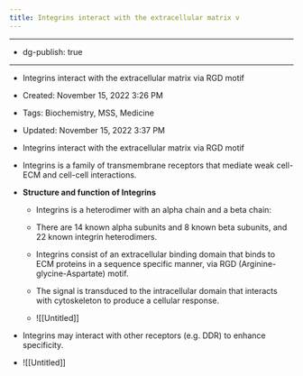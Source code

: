 ```yaml
---
title: Integrins interact with the extracellular matrix v
---
```


- --

- dg-publish: true

- --

- Integrins interact with the extracellular matrix via RGD motif

- Created: November 15, 2022 3:26 PM

- Tags: Biochemistry, MSS, Medicine

- Updated: November 15, 2022 3:37 PM

- Integrins interact with the extracellular matrix via RGD motif

- Integrins is a family of transmembrane receptors that mediate weak cell-ECM and cell-cell interactions.

- ******************************************************Structure and function of Integrins******************************************************
	 - Integrins is a heterodimer with an alpha chain and a beta chain:

	 - There are 14 known alpha subunits and 8 known beta subunits, and 22 known integrin heterodimers.

	 - Integrins consist of an extracellular binding domain that binds to ECM proteins in a sequence specific manner, via RGD (Arginine-glycine-Aspartate) motif.

	 - The signal is transduced to the intracellular domain that interacts with cytoskeleton to produce a cellular response.

	 - ![[Untitled]]

- Integrins may interact with other receptors (e.g. DDR) to enhance specificity.

- ![[Untitled]]

